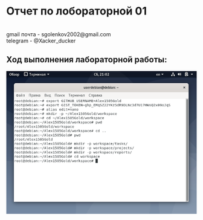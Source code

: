 <h1>Отчет по лобораторной 01</h1>
</br>gmail почта - sgolenkov2002@gmail.com </br>
telegram - @Xacker_ducker

<h2>Ход выполнения лабораторной работы:</h2>

![screen01](./screens/screen08.png)
